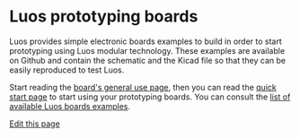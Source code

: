 # Luos prototyping boards

Luos provides simple electronic boards examples to build in order to start prototyping using Luos modular technology.
These examples are available on Github and contain the schematic and the Kicad file so that they can be easily reproduced to test Luos.

Start reading the [board's general use page](/pages/prototyping_boards/electronic-use.md), then you can read the [quick start page](/pages/prototyping_boards/quick-start.md) to start using your prototyping boards. You can consult the [list of available Luos boards examples](/pages/prototyping_boards/boards-list.md). 

<div class="cust_edit_page"><a href="https://{{gh_path}}/pages/prototyping_boards/proto-boards.md">Edit this page</a></div>
